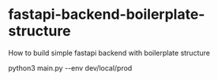 # fastapi-backend-boilerplate-structure
How to build simple fastapi backend with boilerplate structure

python3 main.py --env dev/local/prod
